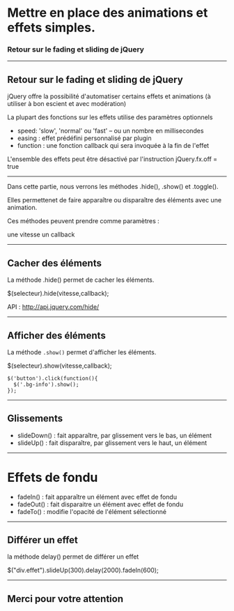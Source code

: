 <!-- footer: Copyright 2017 Â© Glenn ROLLAND â€“ Reproduction interdite -->
<!-- page_number : true -->

<link rel="stylesheet" href="../../assets/style.css" />

# Mettre en place des animations et effets simples.

### Retour sur le fading et sliding de jQuery

<!-- 09/06 Document -->

----

## Retour sur le fading et sliding de jQuery

jQuery offre la possibilité d'automatiser certains effets et
animations (à utiliser à bon escient et avec modération)

La plupart des fonctions sur les effets utilise des paramètres
optionnels

- speed: 'slow', 'normal' ou 'fast' – ou un nombre en millisecondes
- easing : effet prédéfini personnalisé par plugin
- function : une fonction callback qui sera invoquée à la fin de l'effet

L'ensemble des effets peut être désactivé par l'instruction
jQuery.fx.off = true

----



Dans cette partie, nous verrons les méthodes .hide(), .show() et .toggle().

Elles permettenet de faire apparaître ou disparaître des éléments avec une animation.

Ces méthodes peuvent prendre comme paramètres :

une vitesse
un callback


----

## Cacher des éléments

La méthode .hide() permet de cacher les éléments.

$(selecteur).hide(vitesse,callback);


API : http://api.jquery.com/hide/


----

## Afficher des éléments

La méthode `.show()` permet d'afficher les éléments.

$(selecteur).show(vitesse,callback);

```
$('button').click(function(){
  $('.bg-info').show();
});
```



----

## Glissements

* slideDown() : fait apparaître, par glissement vers le bas, un élément
* slideUp() : fait disparaître, par glissement vers le haut, un élément

----

# Effets de fondu

* fadeIn() : fait apparaître un élément avec effet de fondu
* fadeOut() : fait disparaitre un élément avec effet de fondu
* fadeTo() : modifie l'opacité de l'élément sélectionné

----

## Différer un effet

la méthode delay() permet de différer un effet 

$("div.effet").slideUp(300).delay(2000).fadeIn(600);

----

<!--

## Passer d'un effet à l'autre

 toggle() : bascule un élément d'invisible à visible, et
inversement

toggle(function1,fucntion2) : bascule d'une
fonction à l'autre à chaque clic sur l'élément

slideToggle() : bascule de slideUp vers slideDown et inversement

fadeToggle() : bascule de visible à invisible par effet
de fondu, et inversement

----
-->

## Merci pour votre attention
